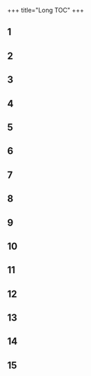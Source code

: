 +++
title="Long TOC"
+++

## 1
## 2
## 3
## 4
## 5
## 6
## 7
## 8
## 9
## 10
## 11
## 12
## 13
## 14
## 15